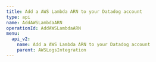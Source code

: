 ```yaml
---
title: Add a AWS Lambda ARN to your Datadog account
type: api
name: AddAWSLambdaARN
operationId: AddAWSLambdaARN
menu:
  api_v2:
    name: Add a AWS Lambda ARN to your Datadog account
    parent: AWSLogsIntegration
---
```


